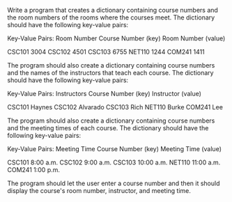 Write a program that creates a dictionary containing course numbers and the room numbers of the rooms where the courses meet. The dictionary should have the following key-value pairs:

Key-Value Pairs: Room Number
Course Number (key)
Room Number (value)

CSC101    3004
CSC102    4501
CSC103    6755
NET110    1244
COM241    1411

The program should also create a dictionary containing course numbers and the names of the instructors that teach each course. The dictionary should have the following key-value pairs:

Key-Value Pairs: Instructors
Course Number (key)
Instructor (value)

CSC101    Haynes
CSC102    Alvarado
CSC103    Rich
NET110    Burke
COM241    Lee

The program should also create a dictionary containing course numbers and the meeting times of each course. The dictionary should have the following key-value pairs:

Key-Value Pairs: Meeting Time
Course Number (key)
Meeting Time (value)

CSC101     8:00 a.m.
CSC102     9:00 a.m.
CSC103     10:00 a.m.
NET110     11:00 a.m.
COM241     1:00 p.m.

The program should let the user enter a course number and then it should display the course's room number, instructor, and meeting time.